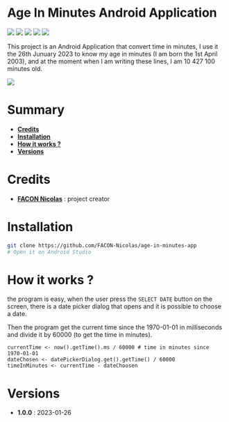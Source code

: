 # Age In Minutes Android Application

![](https://img.shields.io/badge/Release-v1.0-blueviolet)
![](https://img.shields.io/badge/Language-Kotlin-005255)
![](https://img.shields.io/badge/Libraries-AndroidStudio-00cfff)
![](https://img.shields.io/badge/OS-Android-9cf)
![](https://badges.frapsoft.com/os/v2/open-source.svg?v=103)

This project is an Android Application that convert time in minutes, I use it the 26th Junuary 2023 to know my age in minutes (I am born the 1st April 2003), and at the moment when I am writing these lines, I am 10 427 100 minutes old. 

![](https://i.ibb.co/vHGHb84/image-2.png)

# Summary

* **[Credits](#credits)**
* **[Installation](#installation)**
* **[How it works ?](#how-it-works)**
* **[Versions](#versions)**

# Credits

* **[FACON Nicolas](www.github.com/FACON-Nicolas/)** : project creator

# Installation

```bash
git clone https://github.com/FACON-Nicolas/age-in-minutes-app
# Open it on Android Studio
```

# How it works ?

the program is easy, when the user press the `SELECT DATE` button on the screen, there is a date picker dialog that opens and it is possible to choose a date.

Then the program get the current time since the 1970-01-01 in milliseconds and divide it by 60000 (to get the time in minutes).

```
currentTime <- now().getTime().ms / 60000 # time in minutes since 1970-01-01
dateChosen <- datePickerDialog.get().getTime() / 60000
timeInMinutes <- currentTime - dateChoosen
```


# Versions

* **1.0.0** : 2023-01-26
